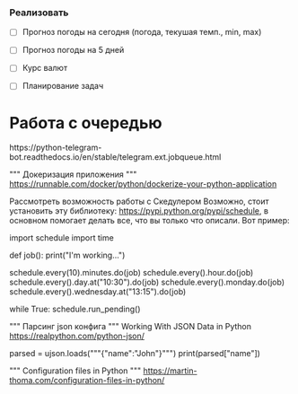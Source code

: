 

### Реализовать ###
- [ ] Прогноз погоды на сегодня (погода, текушая темп., min, max)
- [ ] Прогноз погоды на 5 дней
- [ ] Курс валют
- [ ] Планирование задач


<h1>Работа с очередью</h1>
https://python-telegram-bot.readthedocs.io/en/stable/telegram.ext.jobqueue.html


""" Докеризация приложения """
https://runnable.com/docker/python/dockerize-your-python-application


Рассмотреть возможность работы с Скедулером
Возможно, стоит установить эту библиотеку: https://pypi.python.org/pypi/schedule, в основном помогает делать все, что вы только что описали. Вот пример:

import schedule
import time

def job():
    print("I'm working...")

schedule.every(10).minutes.do(job)
schedule.every().hour.do(job)
schedule.every().day.at("10:30").do(job)
schedule.every().monday.do(job)
schedule.every().wednesday.at("13:15").do(job)

while True:
    schedule.run_pending()

""" Парсинг json конфига """
Working With JSON Data in Python
https://realpython.com/python-json/

parsed = ujson.loads("""{"name":"John"}""")
print(parsed["name"])

"""  Configuration files in Python  """
https://martin-thoma.com/configuration-files-in-python/